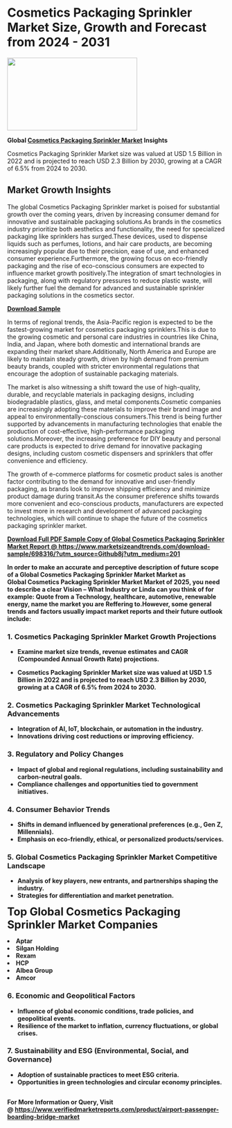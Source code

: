<H1>Cosmetics Packaging Sprinkler Market Size, Growth and Forecast from 2024 - 2031</H1><img class="aligncenter size-medium wp-image-584254" src="https://thirdeyenews.in/wp-content/uploads/2024/09/Global-Market-Research-300x168.jpeg" alt="" width="300" height="168" /><p><strong>Global&nbsp;<a href="https://www.marketsizeandtrends.com/download-sample/698316/?utm_source=Github8j?utm_medium=201">Cosmetics Packaging Sprinkler Market</a> Insights</strong></p><p>Cosmetics Packaging Sprinkler Market size was valued at USD 1.5 Billion in 2022 and is projected to reach USD 2.3 Billion by 2030, growing at a CAGR of 6.5% from 2024 to 2030.</p><p><h2>Market Growth Insights</h2> <p>The global Cosmetics Packaging Sprinkler market is poised for substantial growth over the coming years, driven by increasing consumer demand for innovative and sustainable packaging solutions.As brands in the cosmetics industry prioritize both aesthetics and functionality, the need for specialized packaging like sprinklers has surged.These devices, used to dispense liquids such as perfumes, lotions, and hair care products, are becoming increasingly popular due to their precision, ease of use, and enhanced consumer experience.Furthermore, the growing focus on eco-friendly packaging and the rise of eco-conscious consumers are expected to influence market growth positively.The integration of smart technologies in packaging, along with regulatory pressures to reduce plastic waste, will likely further fuel the demand for advanced and sustainable sprinkler packaging solutions in the cosmetics sector.</p> <p><strong><a href="#">Download Sample</a></strong></p> <p>In terms of regional trends, the Asia-Pacific region is expected to be the fastest-growing market for cosmetics packaging sprinklers.This is due to the growing cosmetic and personal care industries in countries like China, India, and Japan, where both domestic and international brands are expanding their market share.Additionally, North America and Europe are likely to maintain steady growth, driven by high demand from premium beauty brands, coupled with stricter environmental regulations that encourage the adoption of sustainable packaging materials.</p> <p>The market is also witnessing a shift toward the use of high-quality, durable, and recyclable materials in packaging designs, including biodegradable plastics, glass, and metal components.Cosmetic companies are increasingly adopting these materials to improve their brand image and appeal to environmentally-conscious consumers.This trend is being further supported by advancements in manufacturing technologies that enable the production of cost-effective, high-performance packaging solutions.Moreover, the increasing preference for DIY beauty and personal care products is expected to drive demand for innovative packaging designs, including custom cosmetic dispensers and sprinklers that offer convenience and efficiency.</p> <p>The growth of e-commerce platforms for cosmetic product sales is another factor contributing to the demand for innovative and user-friendly packaging, as brands look to improve shipping efficiency and minimize product damage during transit.As the consumer preference shifts towards more convenient and eco-conscious products, manufacturers are expected to invest more in research and development of advanced packaging technologies, which will continue to shape the future of the cosmetics packaging sprinkler market.</p> <p><strong><a href="#"></p><p><span class=""><strong>Download Full PDF Sample Copy of Global Cosmetics Packaging Sprinkler Market Report</strong> @ <a href="https://www.marketsizeandtrends.com/download-sample/698316/?utm_source=Github8j?utm_medium=201" target="_blank">https://www.marketsizeandtrends.com/download-sample/698316/?utm_source=Github8j?utm_medium=201</a></span></p><p>In order to make an accurate and perceptive description of future scope of a Global&nbsp;Cosmetics Packaging Sprinkler Market Market as Global&nbsp;Cosmetics Packaging Sprinkler Market Market of 2025, you need to describe a clear Vision &ndash; What Industry or Linda can you think of for example: Quote from a Technology, healthcare, automotive, renewable energy, name the market you are Reffering to.However, some general trends and factors usually impact market reports and their future outlook include:</p><h3>1.&nbsp;<strong>Cosmetics Packaging Sprinkler Market Growth Projections</strong></h3><ul><li>Examine market size trends, revenue estimates and CAGR (Compounded Annual Growth Rate) projections.</li><li><p>Cosmetics Packaging Sprinkler Market size was valued at USD 1.5 Billion in 2022 and is projected to reach USD 2.3 Billion by 2030, growing at a CAGR of 6.5% from 2024 to 2030.</p></li></ul><h3>2.&nbsp;<strong>Cosmetics Packaging Sprinkler Market Technological Advancements</strong></h3><ul><li>Integration of AI, IoT, blockchain, or automation in the industry.</li><li>Innovations driving cost reductions or improving efficiency.</li></ul><h3>3.&nbsp;<strong>Regulatory and Policy Changes</strong></h3><ul><li>Impact of global and regional regulations, including sustainability and carbon-neutral goals.</li><li>Compliance challenges and opportunities tied to government initiatives.</li></ul><h3>4.&nbsp;<strong>Consumer Behavior Trends</strong></h3><ul><li>Shifts in demand influenced by generational preferences (e.g., Gen Z, Millennials).</li><li>Emphasis on eco-friendly, ethical, or personalized products/services.</li></ul><h3>5.&nbsp;<strong>Global Cosmetics Packaging Sprinkler Market Competitive Landscape</strong></h3><ul><li>Analysis of key players, new entrants, and partnerships shaping the industry.</li><li>Strategies for differentiation and market penetration.</li></ul><p data-pm-slice="1 1 []"><span style="color: inherit; font-family: inherit; font-size: 25px;">Top Global Cosmetics Packaging Sprinkler Market Companies</span></p><div class="" data-test-id=""><p><li>Aptar</li><li> Silgan Holding</li><li> Rexam</li><li> HCP</li><li> Albea Group</li><li> Amcor</li></p></div><h3>6.&nbsp;<strong>Economic and Geopolitical Factors</strong></h3><ul><li>Influence of global economic conditions, trade policies, and geopolitical events.</li><li>Resilience of the market to inflation, currency fluctuations, or global crises.</li></ul><h3>7.&nbsp;<strong>Sustainability and ESG (Environmental, Social, and Governance)</strong></h3><ul><li>Adoption of sustainable practices to meet ESG criteria.</li><li>Opportunities in green technologies and circular economy principles.</li></ul><h2><strong style="font-size: 14px;">For More Information or Query, Visit @&nbsp;</strong><a style="background-color: #ffffff; font-size: 14px;" href="https://www.marketsizeandtrends.com/report/cosmetics-packaging-sprinkler-market/" target="_blank">https://www.verifiedmarketreports.com/product/airport-passenger-boarding-bridge-market</a></h2>